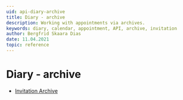 ```yaml
---
uid: api-diary-archive
title: Diary - archive
description: Working with appointments via archives.
keywords: diary, calendar, appointment, API, archive, invitation
author: Bergfrid Skaara Dias
date: 11.04.2021
topic: reference
---
```


# Diary - archive

* [Invitation Archive][1]

<!-- Referenced links -->
[1]: invitation-archive.md
